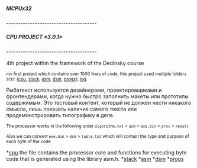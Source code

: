 ##### MCPUx32

\--------------------------------------  
##### CPU PROJECT <3.0.1>
\--------------------------------------  

 4th project within the framework of the Dedinsky course

<sub>my first project which contains over 1000 lines of code, this project used multiple folders scr/: {[cpu](https://github.com/MoonXCode/MCPUx32/tree/main/scr/cpu), [stack](https://github.com/MoonXCode/MCPUx32/tree/main/scr/stack), [asm](https://github.com/MoonXCode/MCPUx32/tree/main/scr/asm), [dsm](https://github.com/MoonXCode/MCPUx32/tree/main/scr/dsm), [progs](https://github.com/MoonXCode/MCPUx32/tree/main/scr/PROGS)}; [log](https://github.com/MoonXCode/MCPUx32/tree/main/log).<sub>
 
 Рыбатекст используется дизайнерами, проектировщиками и фронтендерами, когда нужно быстро заполнить макеты или прототипы содержимым. Это тестовый контент, который не должен нести никакого смысла, лишь показать наличие самого текста или продемонстрировать типографику в деле.
 
  <sub>The processor works in the following order `algorithm.txt` > `asm` > `exe.bin` > `proc` > `result` <sub>

  <sub>Also we can convert `exe.bin` > `dsm` > `table.txt` which will contain the type and purpose of each byte of the code <sub>

*[cpu](https://github.com/MoonXCode/MCPUx32/tree/main/scr/cpu) the file contains the processor core and functions for executing byte code that is generated using the library asm.h.
*[stack](https://github.com/MoonXCode/MCPUx32/tree/main/scr/stack)
*[asm](https://github.com/MoonXCode/MCPUx32/tree/main/scr/asm)
*[dsm](https://github.com/MoonXCode/MCPUx32/tree/main/scr/dsm) 
*[progs](https://github.com/MoonXCode/MCPUx32/tree/main/scr/PROGS)
 
 <sub>
